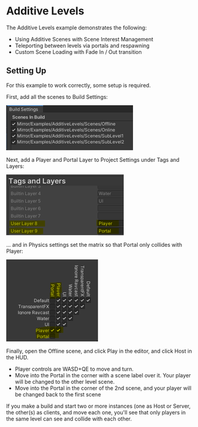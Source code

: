 # Additive Levels

The Additive Levels example demonstrates the following:

* Using Additive Scenes with Scene Interest Management
* Teleporting between levels via portals and respawning
* Custom Scene Loading with Fade In / Out transition

## Setting Up

For this example to work correctly, some setup is required.

First, add all the scenes to Build Settings:

<div align="left">

<img src="../../.gitbook/assets/image (79).png" alt="Build Settings">

</div>

Next, add a Player and Portal Layer to Project Settings under Tags and Layers:

<img src="../../.gitbook/assets/image (56).png" alt="" data-size="original">

... and in Physics settings set the matrix so that Portal only collides with Player:

<img src="../../.gitbook/assets/image (46).png" alt="" data-size="original">

Finally, open the Offline scene, and click Play in the editor, and click Host in the HUD.

* Player controls are WASD+QE to move and turn.
* Move into the Portal in the corner with a scene label over it.  Your player will be changed to the other level scene.
* Move into the Portal in the corner of the 2nd scene, and your player will be changed back to the first scene

If you make a build and start two or more instances (one as Host or Server, the other(s) as clients, and move each one, you'll see that only players in the same level can see and collide with each other.
